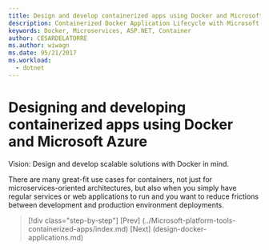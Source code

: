 ```yaml
---
title: Design and develop containerized apps using Docker and Microsoft Azure
description: Containerized Docker Application Lifecycle with Microsoft Platform and Tools
keywords: Docker, Microservices, ASP.NET, Container
author: CESARDELATORRE
ms.author: wiwagn
ms.date: 95/21/2017
ms.workload: 
  - dotnet
---
```


# Designing and developing containerized apps using Docker and Microsoft Azure

Vision: Design and develop scalable solutions with Docker in mind.

There are many great-fit use cases for containers, not just for microservices-oriented architectures, but also when you simply have regular services or web applications to run and you want to reduce frictions between development and production environment deployments.


>[!div class="step-by-step"]
[Prev] (../Microsoft-platform-tools-containerized-apps/index.md)
[Next] (design-docker-applications.md)
